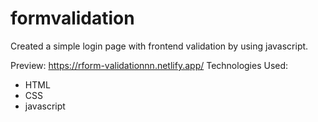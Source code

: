 # formvalidation

Created a simple login page with frontend validation by using javascript.

Preview: 
https://rform-validationnn.netlify.app/
Technologies Used:
* HTML
* CSS 
* javascript
